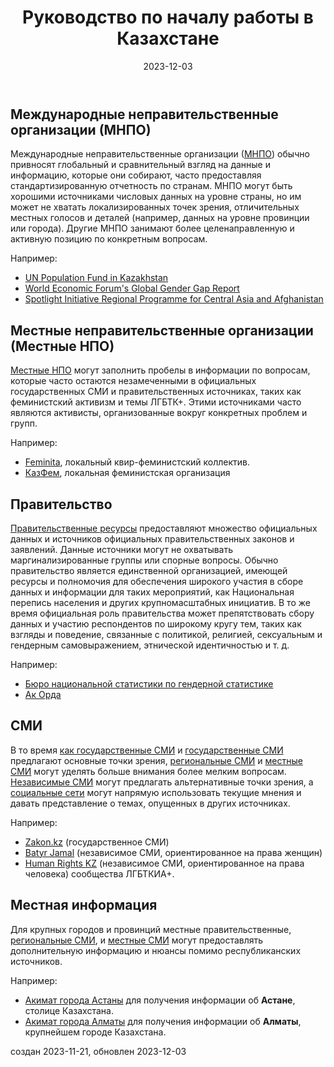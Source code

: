 ﻿--- 
title: "Руководство по началу работы в Казахстане"
linkTitle: "Руководство по началу работы в Казахстане"
countries: ["Kazakhstan"]
contributor: ["Aizada Arystanbek"]
tags: ["guides"]
created: 2023-11-21
date: 2023-12-03
weight: 1
description: 
  В этом руководстве представлены избранные ресурсы по основным информационным категориям Казахстана.
---

## Международные неправительственные организации (МНПО)

Международные неправительственные организации ([МНПО](/category/ingo)) обычно привносят глобальный и сравнительный взгляд на данные и информацию, которые они собирают, часто предоставляя стандартизированную отчетность по странам. МНПО могут быть хорошими источниками числовых данных на уровне страны, но им может не хватать локализированных точек зрения, отличительных местных голосов и деталей (например, данных на уровне провинции или города). Другие МНПО занимают более целенаправленную и активную позицию по конкретным вопросам.

Например:

- [UN Population Fund in Kazakhstan](/sources/sources/un_population_fund_kazakhstan/)
- [World Economic Forum's Global Gender Gap Report](/sources/sources/wef_global_gender_gap_report/)
- [Spotlight Initiative Regional Programme for Central Asia and Afghanistan](/sources/sources/spotlight_initiative)

## Местные неправительственные организации (Местные НПО)

[Местные НПО](/category/local-ngo) могут заполнить пробелы в информации по вопросам, которые часто остаются незамеченными в официальных государственных СМИ и правительственных источниках, таких как феминистский активизм и темы ЛГБТК+. Этими источниками часто являются активисты, организованные вокруг конкретных проблем и групп.

Например:

- [Feminita](/sources/sources/feminita/), локальный квир-феминистский коллектив.
- [КазФем](/sources/sources/kazfem/), локальная феминистская организация

## Правительство

[Правительственные ресурсы](/category/government) предоставляют множество официальных данных и источников официальных правительственных законов и заявлений. Данные источники могут не охватывать маргинализированные группы или спорные вопросы. Обычно правительство является единственной организацией, имеющей ресурсы и полномочия для обеспечения широкого участия в сборе данных и информации для таких мероприятий, как Национальная перепись населения и других крупномасштабных инициатив. В то же время официальная роль правительства может препятствовать сбору данных и участию респондентов по широкому кругу тем, таких как взгляды и поведение, связанные с политикой, религией, сексуальным и гендерным самовыражением, этнической идентичностью и т. д.

Например:

- [Бюро национальной статистики по гендерной статистике](/sources/sources/bureau_of_national_statistics_gender/)
- [Ак Орда](/sources/sources/ak_orda/)

## СМИ

В то время [как государственные СМИ](/category/state-affiliated-media/) и [государственные СМИ](/category/state-media/) предлагают основные точки зрения, [региональные СМИ](/category/regional-media/) и [местные СМИ](/category/local-media/) могут уделять больше внимания более мелким вопросам. [Независимые СМИ](/category/independent-media/) могут предлагать альтернативные точки зрения, а [социальные сети](/category/social-media/) могут напрямую использовать текущие мнения и давать представление о темах, опущенных в других источниках.

Например:

- [Zakon.kz](/sources/sources/zakon_kz/) (государственное СМИ)
- [Batyr Jamal](/sources/sources/batyr_jamal/) (независимое СМИ, ориентированное на права женщин)
- [Human Rights KZ](/sources/sources/human_rights_kz/) (независимое СМИ, ориентированное на права человека) сообщества ЛГБТКИА+.

## Местная информация

Для крупных городов и провинций местные правительственные, [региональные СМИ](/category/regional-media/), и [местные СМИ](/category/local-media/) могут предоставлять дополнительную информацию и нюансы помимо республиканских источников.

Например:

- [Акимат города Астаны](/sources/sources/akimat_of_the_city_of_astana/) для получения информации об **Астане**, столице Казахстана.
- [Акимат города Алматы](/sources/sources/akimat_of_the_city_of_almaty/) для получения информации об **Алматы**, крупнейшем городе Казахстана.

создан 2023-11-21, обновлен 2023-12-03
